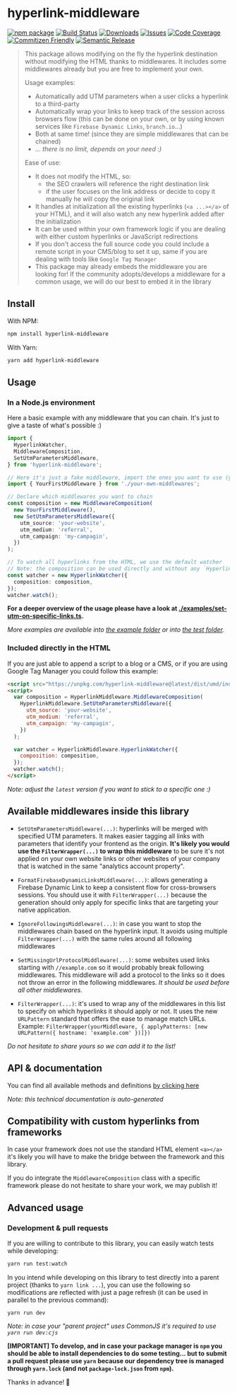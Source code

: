 # hyperlink-middleware

[![npm package][npm-img]][npm-url]
[![Build Status][build-img]][build-url]
[![Downloads][downloads-img]][downloads-url]
[![Issues][issues-img]][issues-url]
[![Code Coverage][codecov-img]][codecov-url]
[![Commitizen Friendly][commitizen-img]][commitizen-url]
[![Semantic Release][semantic-release-img]][semantic-release-url]

> This package allows modifying on the fly the hyperlink destination without modifying the HTML thanks to middlewares. It includes some middlewares already but you are free to implement your own.
>
> Usage examples:
>
> - Automatically add UTM parameters when a user clicks a hyperlink to a third-party
> - Automatically wrap your links to keep track of the session across browsers flow (this can be done on your own, or by using known services like `Firebase Dynamic Links`, `branch.io`...)
> - Both at same time! (since they are simple middlewares that can be chained)
> - _... there is no limit, depends on your need :)_
>
> Ease of use:
>
> - It does not modify the HTML, so:
>   - the SEO crawlers will reference the right destination link
>   - if the user focuses on the link address or decide to copy it manually he will copy the original link
> - It handles at initialization all the existing hyperlinks (`<a ...></a>` of your HTML), and it will also watch any new hyperlink added after the initialization
> - It can be used within your own framework logic if you are dealing with either custom hyperlinks or JavaScript redirections
> - If you don't access the full source code you could include a remote script in your CMS/blog to set it up, same if you are dealing with tools like `Google Tag Manager`
> - This package may already embeds the middleware you are looking for! If the community adopts/develops a middleware for a common usage, we will do our best to embed it in the library

## Install

With NPM:

```bash
npm install hyperlink-middleware
```

With Yarn:

```bash
yarn add hyperlink-middleware
```

## Usage

### In a Node.js environment

Here a basic example with any middleware that you can chain. It's just to give a taste of what's possible :)

```ts
import {
  HyperlinkWatcher,
  MiddlewareComposition,
  SetUtmParametersMiddleware,
} from 'hyperlink-middleware';

// Here it's just a fake middleware, import the ones you want to use (you can create your own)
import { YourFirstMiddleware } from './your-own-middlewares';

// Declare which middlewares you want to chain
const composition = new MiddlewareComposition(
  new YourFirstMiddleware(),
  new SetUtmParametersMiddleware({
    utm_source: 'your-website',
    utm_medium: 'referral',
    utm_campaign: 'my-campagin',
  })
);

// To watch all hyperlinks from the HTML, we use the default watcher
// Note: the composition can be used directly and without any `HyperlinkWatcher` instance if you don't want to watch HTML hyperlinks, you could use for example `const transformedLink = composition.applyToLink('https://example.com')`
const watcher = new HyperlinkWatcher({
  composition: composition,
});
watcher.watch();
```

**For a deeper overview of the usage please have a look at [./examples/set-utm-on-specific-links.ts](./examples/set-utm-on-specific-links.ts).**

_More examples are available into [the example folder](examples/) or into [the test folder](examples/)._

### Included directly in the HTML

If you are just able to append a script to a blog or a CMS, or if you are using Google Tag Manager you could follow this example:

```html
<script src="https://unpkg.com/hyperlink-middleware@latest/dist/umd/index.min.js"></script>
<script>
  var composition = HyperlinkMiddleware.MiddlewareComposition(
    HyperlinkMiddleware.SetUtmParametersMiddleware({
      utm_source: 'your-website',
      utm_medium: 'referral',
      utm_campaign: 'my-campagin',
    })
  );

  var watcher = HyperlinkMiddleware.HyperlinkWatcher({
    composition: composition,
  });
  watcher.watch();
</script>
```

_Note: adjust the `latest` version if you want to stick to a specific one :)_

## Available middlewares inside this library

- `SetUtmParametersMiddleware(...)`: hyperlinks will be merged with specified UTM parameters. It makes easier tagging all links with parameters that identify your frontend as the origin. **It's likely you would use the `FilterWrapper(...)` to wrap this middleware** to be sure it's not applied on your own website links or other websites of your company that is watched in the same "analytics account property".

- `FormatFirebaseDynamicLinksMiddleware(...)`: allows generating a Firebase Dynamic Link to keep a consistent flow for cross-browsers sessions. You should use it with `FilterWrapper(...)` because the generation should only apply for specific links that are targeting your native application.

- `IgnoreFollowingsMiddleware(...)`: in case you want to stop the middlewares chain based on the hyperlink input. It avoids using multiple `FilterWrapper(...)` with the same rules around all following middlewares

- `SetMissingUrlProtocolMiddleware(...)`: some websites used links starting with `//example.com` so it would probably break following middlewares. This middleware will add a protocol to the links so it does not throw an error in the following middlewares. _It should be used before all other middlewares._

- `FilterWrapper(...)`: it's used to wrap any of the middlewares in this list to specify on which hyperlinks it should apply or not. It uses the new `URLPattern` standard that offers the ease to manage match URLs. Example: `FilterWrapper(yourMiddleware, { applyPatterns: [new URLPattern({ hostname: 'example.com' })]})`

_Do not hesitate to share yours so we can add it to the list!_

## API & documentation

You can find all available methods and definitions [by clicking here](docs/TYPINGS.md)

_Note: this technical documentation is auto-generated_

## Compatibility with custom hyperlinks from frameworks

In case your framework does not use the standard HTML element `<a></a>` it's likely you will have to make the bridge between the framework and this library.

If you do integrate the `MiddlewareComposition` class with a specific framework please do not hesitate to share your work, we may publish it!

## Advanced usage

### Development & pull requests

If you are willing to contribute to this library, you can easily watch tests while developing:

```bash
yarn run test:watch
```

In you intend while developing on this library to test directly into a parent project (thanks to `yarn link ...`), you can use the following so modifications are reflected with just a page refresh (it can be used in parallel to the previous command):

```
yarn run dev
```

_Note: in case your "parent project" uses CommonJS it's required to use `yarn run dev:cjs`_

**[IMPORTANT] To develop, and in case your package manager is `npm` you should be able to install dependencies to do some testing... but to submit a pull request please use `yarn` because our dependency tree is managed through `yarn.lock` (and not `package-lock.json` from `npm`).**

Thanks in advance! 🚀

[build-img]: https://github.com/sneko/hyperlink-middleware/actions/workflows/release.yml/badge.svg
[build-url]: https://github.com/sneko/hyperlink-middleware/actions/workflows/release.yml
[downloads-img]: https://img.shields.io/npm/dt/hyperlink-middleware
[downloads-url]: https://www.npmtrends.com/hyperlink-middleware
[npm-img]: https://img.shields.io/npm/v/hyperlink-middleware
[npm-url]: https://www.npmjs.com/package/hyperlink-middleware
[issues-img]: https://img.shields.io/github/issues/sneko/hyperlink-middleware
[issues-url]: https://github.com/sneko/hyperlink-middleware/issues
[codecov-img]: https://codecov.io/gh/sneko/hyperlink-middleware/branch/main/graph/badge.svg
[codecov-url]: https://codecov.io/gh/sneko/hyperlink-middleware
[semantic-release-img]: https://img.shields.io/badge/%20%20%F0%9F%93%A6%F0%9F%9A%80-semantic--release-e10079.svg
[semantic-release-url]: https://github.com/semantic-release/semantic-release
[commitizen-img]: https://img.shields.io/badge/commitizen-friendly-brightgreen.svg
[commitizen-url]: http://commitizen.github.io/cz-cli/
